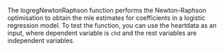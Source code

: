 The logregNewtonRaphson function performs the Newton-Raphson optimisation to obtain the mle estimates for coefficients in a logistic regression model.
To test the function, you can use the heartdata as an input, where dependent variable is `chd` and the rest variables are independent variables.
